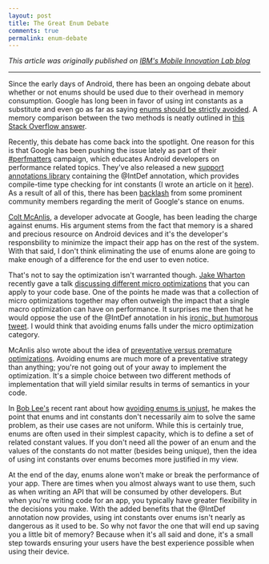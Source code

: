 ```yaml
---
layout: post
title: The Great Enum Debate
comments: true
permalink: enum-debate
---
```


*This article was originally published on [IBM's Mobile Innovation Lab blog](https://ibm.biz/enum-debate)*

-----

Since the early days of Android, there has been an ongoing debate about whether or not enums should be used due to their overhead in memory consumption. Google has long been in favor of using int constants as a substitute and even go as far as saying [enums should be strictly avoided](https://developer.android.com/training/articles/memory.html#Overhead). A memory comparison between the two methods is neatly outlined in [this Stack Overflow answer](http://stackoverflow.com/a/25306325).

Recently, this debate has come back into the spotlight. One reason for this is that Google has been pushing the issue lately as part of their [#perfmatters](https://twitter.com/hashtag/perfmatters) campaign, which educates Android developers on performance related topics. They've also released a new [support annotations library](http://tools.android.com/tech-docs/support-annotations) containing the @IntDef annotation, which provides compile-time type checking for int constants (I wrote an article on it [here](https://github.com/jpetitto/blog-articles/tree/master/android-typedef-annotations)). As a result of all of this, there has been [backlash](https://twitter.com/parallelcross/status/636982705154949120) from some prominent community members regarding the merit of Google's stance on enums.

[Colt McAnlis](https://twitter.com/duhroach), a developer advocate at Google, has been leading the charge against enums. His argument stems from the fact that memory is a shared and precious resource on Android devices and it's the developer's responsbility to minimize the impact their app has on the rest of the system. With that said, I don't think eliminating the use of enums alone are going to make enough of a difference for the end user to even notice.

That's not to say the optimization isn't warranted though. [Jake Wharton](https://twitter.com/JakeWharton) recently gave a talk [discussing different micro optimizations](https://www.youtube.com/watch?v=b6zKBZcg5fk) that you can apply to your code base. One of the points he made was that a collection of micro optimizations together may often outweigh the impact that a single macro optimization can have on performance. It surprises me then that he would oppose the use of the @IntDef annotation in his [ironic, but humorous tweet](https://twitter.com/JakeWharton/status/634591335815729152). I would think that avoiding enums falls under the micro optimization category.

McAnlis also wrote about the idea of [preventative versus premature optimizations](https://medium.com/google-developers/the-truth-about-preventative-optimizations-ccebadfd3eb5). Avoiding enums are much more of a preventative strategy than anything; you're not going out of your away to implement the optimization. It's a simple choice between two different methods of implementation that will yield similar results in terms of semantics in your code.

In [Bob Lee's](https://twitter.com/crazybob) recent rant about how [avoiding enums is unjust](https://twitter.com/parallelcross/status/636982705154949120), he makes the point that enums and int constants don't necessarily aim to solve the same problem, as their use cases are not uniform. While this is certainly true, enums are often used in their simplest capacity, which is to define a set of related constant values. If you don't need all the power of an enum and the values of the constants do not matter (besides being unique), then the idea of using int constants over enums becomes more justified in my view.

At the end of the day, enums alone won't make or break the performance of your app. There are times when you almost always want to use them, such as when writing an API that will be consumed by other developers. But when you're writing code for an app, you typically have greater flexibility in the decisions you make. With the added benefits that the @IntDef annotation now provides, using int constants over enums isn't nearly as dangerous as it used to be. So why not favor the one that will end up saving you a little bit of memory? Because when it's all said and done, it's a small step towards ensuring your users have the best experience possible when using their device.
